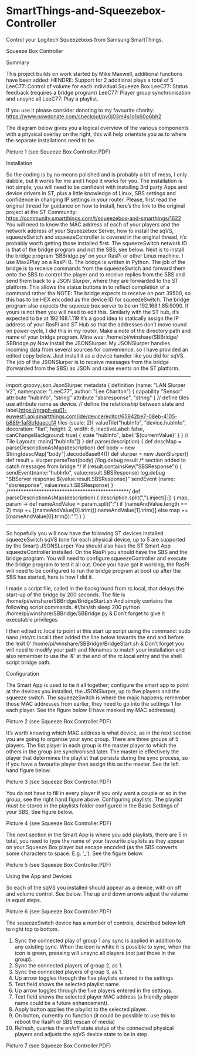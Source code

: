 # SmartThings-and-Squeezebox-Controller
Control your Logitech Squeezeboxs from Samsung SmartThings.

Squeeze Box Controller

Summary

This project builds on work started by Mike Maxwell, additional functions have been added:
  HENDRE: Support for 2 additional plays a total of 5 
  LeeC77: Control of volume for each individual Squeeze Box
  LeeC77: Status feedback (requires a bridge program)
  LeeC77: Player group synchronisation and unsync all
  LeeC77: Play a playlist.
  
If you use it please consider donating to my favourite charity: https://www.nowdonate.com/checkout/pv0j03m4s1o1x60o6bh2


The diagram below gives you a logical overview of the various components with a physical overlay on the right, this will help orientate you as to where the separate installations need to be. 

Picture 1 (see Squeeze Box Controller.PDF)

Installation

So the coding is by no means polished and is probably a bit of mess, I only dabble, but it works for me and I hope it works for you.
The installation is not simple, you will need to be confident with installing 3rd party Apps and device drivers in ST, plus a little knowledge of Linux, SBS settings and confidence in changing IP settings in your router.
Please, first read the original thread for guidance on how to install, here’s the link to the original project at the ST Community: https://community.smartthings.com/t/squeezebox-and-smarthings/1622
You will need to know the MAC address of each of your players and the network address of your Squeezebox Server, how to install the sqVS, squeezeSwitch and squeezeController is covered in the original thread, it’s probably worth getting those installed first. The squeezeSwitch network ID is that of the bridge program and not the SBS, see below.
Next is to install the bridge program ‘SBBridge.py’ on your RasPi or other Linux machine. I use Max2Play on a RasPi B. The bridge is written in Python. The job of the bridge is to receive commands from the squeezeSwitch and forward them onto the SBS to control the player and to receive replies from the SBS and send them back to a JSON Slurper, where they are forwarded to the ST platform. This allows the status buttons in to reflect completion of a command rather tha
NOTE: The bridge expects to receive on port 39500, so this has to be HEX encoded as the device ID for squeezeSwitch.
The bridge program also expects the squeeze box server to be on 192.168.1.85:9090. If yours is not then you will need to edit this. Similarly with the ST hub, it’s expected to be at 192.168.1.119
It’s a good idea to statically assign the IP address of your RasPi and ST Hub so that the addresses don’t move round on power cycle, I did this in my router.
Make a note of the directory path and name of your bridge program. Mine was:
/home/pi/winshare/SBBridge/ SBBridge.py
Now install the JSONSlurper. My JSONSlurper handles incoming data from several sources for convenience, so I have provided an edited copy below. Just install it as a device handler like you did for sqVS.
The job of the JSONSlurper is to receive messages from the bridge (forwarded from the SBS) as JSON and raise events on the ST platform.
________________________________________
import groovy.json.JsonSlurper
metadata {
	definition (name: "LAN Slurper V2", namespace: "LeeC77", author: "Lee Charlton") {
		capability "Sensor"
attribute "hubInfo", "string"
attribute "sbsresponse", "string"
		}
// define tiles use attribute name as device.
// define the relationship between state and label.https://graph-eu01-euwest1.api.smartthings.com/ide/device/editor/65942be7-08eb-4105-b889-1af8b1daeccf#
tiles (scale: 2){
valueTile("hubInfo", "device.hubInfo", decoration: "flat", height: 2, width: 6, inactiveLabel: false, canChangeBackground: true) {
state "hubInfo", label:'${currentValue}'
} 
}
// Tile Layouts:
main(["hubInfo"])
}
def parse(description) {
def descMap = parseDescriptionAsMap(description)
def body = new String(descMap["body"].decodeBase64())
def slurper = new JsonSlurper()
def result = slurper.parseText(body)
//log.debug result
/* section added to catch messages from bridge */
	if (result.containsKey("SBSResponse")) {
sendEvent(name:"hubInfo", value:result.SBSResponse)
 log.debug "SBServer response ${value:result.SBSResponse}"
 sendEvent (name: "sbsresponse", value:result.SBSResponse)
}
/***********************************************/
def parseDescriptionAsMap(description) {
description.split(",").inject([:]) { map, param ->
def nameAndValue = param.split(":")
if (nameAndValue.length == 2) map += [(nameAndValue[0].trim()):nameAndValue[1].trim()]
else map += [(nameAndValue[0].trim()):""]
	}
}
______________________________________________________________________

So hopefully you will now have the following ST devices installed
  squeezeSwitch
  sqVS (one for each physical device, up to 5 are supported by the Smart)
  JSONSLurper
You should also have the ST Smart App squeezeController installed.
On the RasPi you should have the SBS and the bridge program.
You will need to configure squeezeController and execute the bridge program to test it all out.
Once you have got it working, the RasPi will need to be configured to run the bridge program at boot up after the SBS has started, here is how I did it.

I made a script file, called in the background from rc.local, that delays the start-up of the bridge by 200 seconds. The file is /home/pi/winshare/SBBridge/BridgeStart.sh
And simply contains the following script commands.
  #!/bin/sh
  sleep 200
  python /home/pi/winshare/SBBridge/SBBridge.py &
Don’t forget to give it executable privileges

I then edited  rc.local to point at this start up script using the command: 
  sudo nano /etc/rc.local
I then added the line below towards the end and before the ‘exit 0’
  /home/pi/winshare/SBBridge/BridgeStart.sh &
Don’t forget you will need to modify your path and filenames to match your installation and also remember to use the ‘&’ at the end of the  rc.local entry and the shell script bridge path.

Configuration

The Smart App is used to tie it all together; configure the smart app to point at the devices you installed, the JSONSlurper, up to five players and the squeeze switch.
The squeezeSwitch is where the majic happens; remember those MAC addresses from earlier, they need to go into the settings 1 for each player. See the figure below (I have masked my MAC addresses)

Picture 2 (see Squeeze Box Controller.PDF)
 
It’s worth knowing which MAC address is what device, as in the next section you are going to organise your sync group.
There are three groups of 5 players. The fist player in each group is the master player to which the others in the group are synchronised later. The master ie effectively the player that determines the playlist that persists during the sync process, so if you have a favourite player then assign this as the master.  See thr left hand figure below.
  
Picture 3 (see Squeeze Box Controller.PDF)
  
You do not have to fill in every player if you only want a couple or so in the group, see the right hand figure above.
Configuring playlists. The playlist must be stored in the playlists folder configured in the Basic Settings of your SBS, See figure below.

Picture 4 (see Squeeze Box Controller.PDF)

The next section in the Smart App is where you add playlists, there are 5 in total, you need to type the name of your favourite playlists as they appear on your Squeeze Box player but escape encoded (as the SBS converts some characters to space. E.g. ‘_’). See the figure below.
 
Picture 5 (see Squeeze Box Controller.PDF)
 
Using the App and Devices

So each of the sqVS you installed should appear as a device, with on off and volume control. See below. The up and down arrows adjust the volume in equal steps.

Picture 6 (see Squeeze Box Controller.PDF)
 
The squeezeSwitch device has a number of controls, described below left to right top to bottom.
  1.	Sync the connected play of group 1 any sync is applied in addition to any existing sync. When the icon is white it is possible to sync, when the icon is green, pressing will unsync all players (not just those in the group).
  2.	Sync the connected players of group 2, as 1.
  3.	Sync the connected players of group 3, as 1.
  4.	Up arrow toggles through the five playlists entered in the settings
  5.	Text field shows the selected playlist name.
  6.	Up arrow toggles through the five players entered in the settings.
  7.	Text field shows the selected player MAC address (a friendly player name could be a future enhancement).
  8.	Apply button applies the playlist to the selected player.
  9.	On button, currently no function (it could be possible to use this to reboot the RasPi or SBS rescan of media)
  10.	Refresh, queries the on/off state status of the connected physical players and adjusts the sqVS device state to be in step.

Picture 7 (see Squeeze Box Controller.PDF)
 
